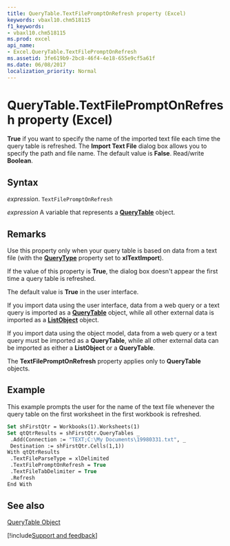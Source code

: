 ```yaml
---
title: QueryTable.TextFilePromptOnRefresh property (Excel)
keywords: vbaxl10.chm518115
f1_keywords:
- vbaxl10.chm518115
ms.prod: excel
api_name:
- Excel.QueryTable.TextFilePromptOnRefresh
ms.assetid: 3fe619b9-2bc8-46f4-4e18-655e9cf5a61f
ms.date: 06/08/2017
localization_priority: Normal
---
```



# QueryTable.TextFilePromptOnRefresh property (Excel)

 **True** if you want to specify the name of the imported text file each time the query table is refreshed. The **Import Text File** dialog box allows you to specify the path and file name. The default value is **False**. Read/write **Boolean**.


## Syntax

_expression_. `TextFilePromptOnRefresh`

_expression_ A variable that represents a **[QueryTable](Excel.QueryTable.md)** object.


## Remarks

Use this property only when your query table is based on data from a text file (with the  **[QueryType](Excel.QueryTable.QueryType.md)** property set to **xlTextImport**).

If the value of this property is  **True**, the dialog box doesn't appear the first time a query table is refreshed.

The default value is  **True** in the user interface.

If you import data using the user interface, data from a web query or a text query is imported as a  **[QueryTable](Excel.QueryTable.md)** object, while all other external data is imported as a **[ListObject](Excel.ListObject.md)** object.

If you import data using the object model, data from a web query or a text query must be imported as a  **QueryTable**, while all other external data can be imported as either a **ListObject** or a **QueryTable**.

The  **TextFilePromptOnRefresh** property applies only to **QueryTable** objects.


## Example

This example prompts the user for the name of the text file whenever the query table on the first worksheet in the first workbook is refreshed.


```vb
Set shFirstQtr = Workbooks(1).Worksheets(1) 
Set qtQtrResults = shFirstQtr.QueryTables _ 
 .Add(Connection := "TEXT;C:\My Documents\19980331.txt", _ 
 Destination := shFirstQtr.Cells(1,1)) 
With qtQtrResults 
 .TextFileParseType = xlDelimited 
 .TextFilePromptOnRefresh = True 
 .TextFileTabDelimiter = True 
 .Refresh 
End With
```


## See also


[QueryTable Object](Excel.QueryTable.md)

[!include[Support and feedback](~/includes/feedback-boilerplate.md)]
